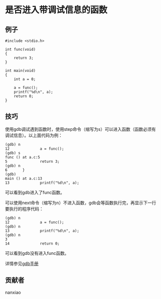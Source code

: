 # 是否进入带调试信息的函数

## 例子

	#include <stdio.h>

	int func(void)
	{
		return 3;
	}
	
	int main(void)
	{
		int a = 0;
		
		a = func();
		printf("%d\n", a);
		return 0;
	}



## 技巧

使用gdb调试遇到函数时，使用step命令（缩写为s）可以进入函数（函数必须有调试信息）。以上面代码为例：

	(gdb) n
	12              a = func();
	(gdb) s
	func () at a.c:5
	5               return 3;
	(gdb) n
	6       }
	(gdb)
	main () at a.c:13
	13              printf("%d\n", a);

	
可以看到gdb进入了func函数。

可以使用next命令（缩写为n）不进入函数，gdb会等函数执行完，再显示下一行要执行的程序代码：

	(gdb) n
	12              a = func();
	(gdb) n
	13              printf("%d\n", a);
	(gdb) n
	3
	14              return 0;



可以看到gdb没有进入func函数。

详情参见[gdb手册](https://sourceware.org/gdb/onlinedocs/gdb/Continuing-and-Stepping.html)

## 贡献者

nanxiao



